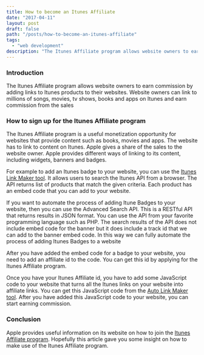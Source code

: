 ```yaml
---
title: How to become an Itunes Affiliate
date: "2017-04-11"
layout: post
draft: false
path: "/posts/how-to-become-an-itunes-affiliate"
tags:
  - "web development"
description: "The Itunes Affiliate program allows website owners to earn commission by adding links to Itunes products to their websites. Website owners can link to millions of songs, movies, tv shows, books and apps on Itunes and earn commission from the sales."
---
```


### Introduction
The Itunes Affiliate program allows website owners to earn commission by adding links to Itunes products to their websites. Website owners can link to millions of songs, movies, tv shows, books and apps on Itunes and earn commission from the sales

### How to sign up for the Itunes Affiliate program
The Itunes Affiliate program is a useful monetization opportunity for websites that provide content such as books, movies and apps. The website has to link to content on Itunes. Apple gives a share of the sales to the website owner. Apple provides different ways of linking to its content, including widgets, banners and badges.

For example to add an Itunes badge to your website, you can use the [Itunes Link Maker tool](https://linkmaker.itunes.apple.com/en-us/). It allows users to search the Itunes API from a browser. The API returns list of products that match the given criteria. Each product has an embed code that you can add to your website.

If you want to automate the process of adding Itune Badges to your website, then you can use the Advanced Search API. This is a RESTful API that returns results in JSON format. You can use the API from your favorite programming language such as PHP. The search results of the API does not include embed code for the banner but it does include a track id that we can add to the banner embed code. In this way we can fully automate the process of adding Itunes Badges to a website

After you have added the embed code for a badge to your website, you need to add an affiliate id to the code. You can get this id by applying for the Itunes Affiliate program.

Once you have your Itunes Affiliate id, you have to add some JavaScript code to your website that turns all the Itunes links on your website into affiliate links. You can get this JavaScript code from the [Auto Link Maker tool](https://autolinkmaker.itunes.apple.com/). After you have added this JavaScript code to your website, you can start earning commission.

### Conclusion
Apple provides useful information on its website on how to join the [Itunes Affiliate program](http://www.apple.com/itunes/affiliates/). Hopefully this article gave you some insight on how to make use of the Itunes Affiliate program.
